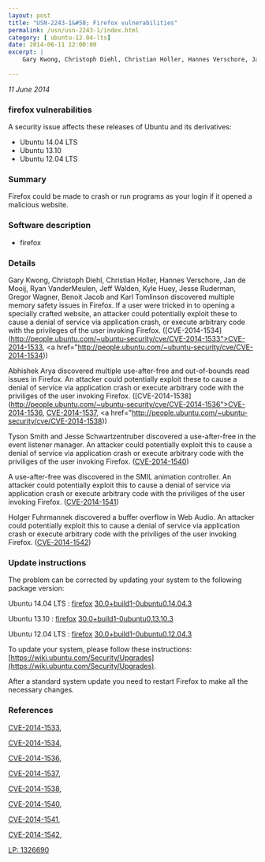 ```yaml
---
layout: post
title: "USN-2243-1&#58; Firefox vulnerabilities"
permalink: /usn/usn-2243-1/index.html
category: [ ubuntu-12.04-lts]
date: 2014-06-11 12:00:00
excerpt: |
    Gary Kwong, Christoph Diehl, Christian Holler, Hannes Verschore, Jan de Mooij, Ryan VanderMeulen, Jeff Walden, Kyle Huey, Jesse Ruderman, Gregor Wagner, Benoit Jacob and Karl Tomlinson discovered multiple memory safety issues in Firefox. If a user were tricked in to opening a specially crafted website, an attacker could potentially exploit these to cause a denial of service via application crash, or execute arbitrary code with the privileges of the user invoking Firefox. ([CVE-2014-1534](http://people.ubuntu.com/~ubuntu-security/cve/CVE-2014-1533">CVE-2014-1533</a>, <a href="http://people.ubuntu.com/~ubuntu-security/cve/CVE-2014-1534))
    
--- 
```

 
 

*11 June 2014*

### firefox vulnerabilities

A security issue affects these releases of Ubuntu and its derivatives:

* Ubuntu 14.04 LTS
* Ubuntu 13.10
* Ubuntu 12.04 LTS

### Summary

Firefox could be made to crash or run programs as your login if it opened a malicious website.

### Software description

* firefox 

### Details

Gary Kwong, Christoph Diehl, Christian Holler, Hannes Verschore, Jan de Mooij, Ryan VanderMeulen, Jeff Walden, Kyle Huey, Jesse Ruderman, Gregor Wagner, Benoit Jacob and Karl Tomlinson discovered multiple memory safety issues in Firefox. If a user were tricked in to opening a specially crafted website, an attacker could potentially exploit these to cause a denial of service via application crash, or execute arbitrary code with the privileges of the user invoking Firefox. ([CVE-2014-1534](http://people.ubuntu.com/~ubuntu-security/cve/CVE-2014-1533">CVE-2014-1533</a>, <a href="http://people.ubuntu.com/~ubuntu-security/cve/CVE-2014-1534))

Abhishek Arya discovered multiple use-after-free and out-of-bounds read issues in Firefox. An attacker could potentially exploit these to cause a denial of service via application crash or execute arbitrary code with the priviliges of the user invoking Firefox. ([CVE-2014-1538](http://people.ubuntu.com/~ubuntu-security/cve/CVE-2014-1536">CVE-2014-1536</a>, <a href="http://people.ubuntu.com/~ubuntu-security/cve/CVE-2014-1537">CVE-2014-1537</a>, <a href="http://people.ubuntu.com/~ubuntu-security/cve/CVE-2014-1538))

Tyson Smith and Jesse Schwartzentruber discovered a use-after-free in the event listener manager. An attacker could potentially exploit this to cause a denial of service via application crash or execute arbitrary code with the priviliges of the user invoking Firefox. ([CVE-2014-1540](http://people.ubuntu.com/~ubuntu-security/cve/CVE-2014-1540))

A use-after-free was discovered in the SMIL animation controller. An attacker could potentially exploit this to cause a denial of service via application crash or execute arbitrary code with the priviliges of the user invoking Firefox. ([CVE-2014-1541](http://people.ubuntu.com/~ubuntu-security/cve/CVE-2014-1541))

Holger Fuhrmannek discovered a buffer overflow in Web Audio. An attacker could potentially exploit this to cause a denial of service via application crash or execute arbitrary code with the priviliges of the user invoking Firefox. ([CVE-2014-1542](http://people.ubuntu.com/~ubuntu-security/cve/CVE-2014-1542)) 

### Update instructions

The problem can be corrected by updating your system to the following package version:

Ubuntu 14.04 LTS
 : [firefox](https://launchpad.net/ubuntu/+source/firefox) <span> [30.0+build1-0ubuntu0.14.04.3](https://launchpad.net/ubuntu/+source/firefox/30.0+build1-0ubuntu0.14.04.3) </span> 

Ubuntu 13.10
 : [firefox](https://launchpad.net/ubuntu/+source/firefox) <span> [30.0+build1-0ubuntu0.13.10.3](https://launchpad.net/ubuntu/+source/firefox/30.0+build1-0ubuntu0.13.10.3) </span> 

Ubuntu 12.04 LTS
 : [firefox](https://launchpad.net/ubuntu/+source/firefox) <span> [30.0+build1-0ubuntu0.12.04.3](https://launchpad.net/ubuntu/+source/firefox/30.0+build1-0ubuntu0.12.04.3) </span> 

To update your system, please follow these instructions: [https://wiki.ubuntu.com/Security/Upgrades](https://wiki.ubuntu.com/Security/Upgrades).

After a standard system update you need to restart Firefox to make all the necessary changes. 

### References

 
 [CVE-2014-1533](http://people.ubuntu.com/~ubuntu-security/cve/CVE-2014-1533), 

 [CVE-2014-1534](http://people.ubuntu.com/~ubuntu-security/cve/CVE-2014-1534), 

 [CVE-2014-1536](http://people.ubuntu.com/~ubuntu-security/cve/CVE-2014-1536), 

 [CVE-2014-1537](http://people.ubuntu.com/~ubuntu-security/cve/CVE-2014-1537), 

 [CVE-2014-1538](http://people.ubuntu.com/~ubuntu-security/cve/CVE-2014-1538), 

 [CVE-2014-1540](http://people.ubuntu.com/~ubuntu-security/cve/CVE-2014-1540), 

 [CVE-2014-1541](http://people.ubuntu.com/~ubuntu-security/cve/CVE-2014-1541), 

 [CVE-2014-1542](http://people.ubuntu.com/~ubuntu-security/cve/CVE-2014-1542), 

 [LP: 1326690](https://launchpad.net/bugs/1326690)
 

